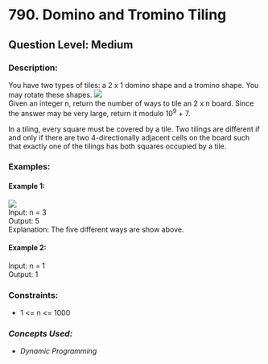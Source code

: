 # 790. Domino and Tromino Tiling
## Question Level: Medium
### Description:
You have two types of tiles: a 2 x 1 domino shape and a tromino shape. You may rotate these shapes.
<img src="https://assets.leetcode.com/uploads/2021/07/15/lc-domino.jpg"><br>
Given an integer n, return the number of ways to tile an 2 x n board. Since the answer may be very large, return it modulo 10<sup>9</sup> + 7.

In a tiling, every square must be covered by a tile. Two tilings are different if and only if there are two 4-directionally adjacent cells on the board such that exactly one of the tilings has both squares occupied by a tile.

### Examples:
#### Example 1:
<img src="https://assets.leetcode.com/uploads/2021/07/15/lc-domino1.jpg"><br>
Input: n = 3  
Output: 5  
Explanation: The five different ways are show above.  
#### Example 2:

Input: n = 1  
Output: 1  

### Constraints:

- 1 <= n <= 1000

### <i>Concepts Used:
- Dynamic Programming</i>